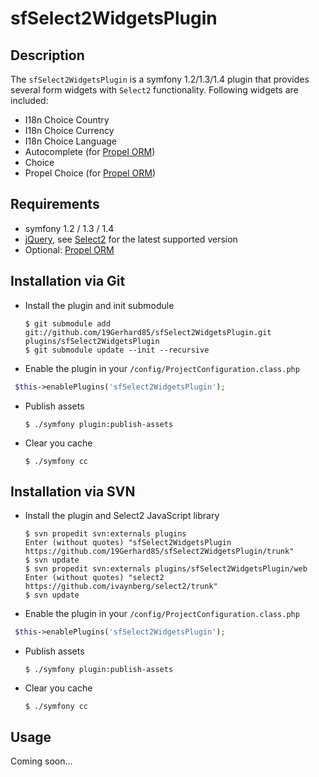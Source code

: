 sfSelect2WidgetsPlugin
======================

Description
-----------
The `sfSelect2WidgetsPlugin` is a symfony 1.2/1.3/1.4 plugin that provides several form widgets with `Select2` functionality.
Following widgets are included:
  * I18n Choice Country
  * I18n Choice Currency
  * I18n Choice Language
  * Autocomplete (for [Propel ORM](https://github.com/propelorm/sfPropelORMPlugin))
  * Choice
  * Propel Choice (for [Propel ORM](https://github.com/propelorm/sfPropelORMPlugin))
 
Requirements
------------
  * symfony 1.2 / 1.3 / 1.4
  * [jQuery](https://github.com/jquery/jquery), see [Select2](https://github.com/ivaynberg/select2) for the latest supported version
  * Optional: [Propel ORM](https://github.com/propelorm/sfPropelORMPlugin)

Installation via Git
--------------------
  * Install the plugin and init submodule

        $ git submodule add git://github.com/19Gerhard85/sfSelect2WidgetsPlugin.git plugins/sfSelect2WidgetsPlugin
        $ git submodule update --init --recursive

  * Enable the plugin in your `/config/ProjectConfiguration.class.php`
``` php
 $this->enablePlugins('sfSelect2WidgetsPlugin');
```
  
  * Publish assets

        $ ./symfony plugin:publish-assets

  * Clear you cache

        $ ./symfony cc
        
Installation via SVN
--------------------
  * Install the plugin and Select2 JavaScript library

        $ svn propedit svn:externals plugins
        Enter (without quotes) "sfSelect2WidgetsPlugin https://github.com/19Gerhard85/sfSelect2WidgetsPlugin/trunk"
        $ svn update
        $ svn propedit svn:externals plugins/sfSelect2WidgetsPlugin/web
        Enter (without quotes) "select2 https://github.com/ivaynberg/select2/trunk"
        $ svn update

  * Enable the plugin in your `/config/ProjectConfiguration.class.php`
``` php
 $this->enablePlugins('sfSelect2WidgetsPlugin');
```

  * Publish assets

        $ ./symfony plugin:publish-assets

  * Clear you cache

        $ ./symfony cc
        
Usage
-----
Coming soon...
